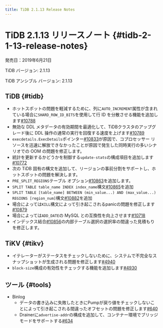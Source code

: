 ```yaml
---
title: TiDB 2.1.13 Release Notes
---
```


# TiDB 2.1.13 リリースノート {#tidb-2-1-13-release-notes}

発売日：2019年6月21日

TiDB バージョン: 2.1.13

TiDB アンシブル バージョン: 2.1.13

## TiDB {#tidb}

-   ホットスポットの問題を軽減するために、列に`AUTO_INCREMENT`属性が含まれている場合に`SHARD_ROW_ID_BITS`を使用して行 ID を分散させる機能を追加します[#10788](https://github.com/pingcap/tidb/pull/10788)
-   無効な DDL メタデータの有効期間を最適化して、TiDBクラスタのアップグレード後に DDL 操作の通常の実行を回復する速度を上げます[#10789](https://github.com/pingcap/tidb/pull/10789)
-   `execdetails.ExecDetails`ポインター[#10833](https://github.com/pingcap/tidb/pull/10833)が原因で、コプロセッサー リソースを迅速に解放できなかったことが原因で発生した同時実行の多いシナリオでの OOM の問題を修正します。
-   統計を更新するかどうかを制御する`update-stats`の構成項目を追加します[#10772](https://github.com/pingcap/tidb/pull/10772)
-   次の TiDB 固有の構文を追加して、リージョンの事前分割をサポートし、ホットスポットの問題を解決します。
-   `PRE_SPLIT_REGIONS`テーブル オプション[#10863](https://github.com/pingcap/tidb/pull/10863)を追加します。
-   `SPLIT TABLE table_name INDEX index_name`構文[#10865](https://github.com/pingcap/tidb/pull/10865)を追加
-   `SPLIT TABLE [table_name] BETWEEN (min_value...) AND (max_value...) REGIONS [region_num]`構文[#10882](https://github.com/pingcap/tidb/pull/10882)を追加
-   場合によっては`KILL`構文によって引き起こされるpanicの問題を修正します[#10879](https://github.com/pingcap/tidb/pull/10879)
-   場合によっては`ADD_DATE`の MySQL との互換性を向上させます[#10718](https://github.com/pingcap/tidb/pull/10718)
-   インデックス結合[#10856](https://github.com/pingcap/tidb/pull/10856)の内部テーブル選択の選択率の間違った見積もりを修正します。

## TiKV {#tikv}

-   イテレーターがステータスをチェックしないために、システムで不完全なスナップショットが生成される問題を修正します[#4940](https://github.com/tikv/tikv/pull/4940)
-   `block-size`構成の有効性をチェックする機能を追加します[#4930](https://github.com/tikv/tikv/pull/4930)

## ツール {#tools}

-   Binlog
    -   データの書き込みに失敗したときにPumpが戻り値をチェックしないことによって引き起こされる間違ったオフセットの問題を修正します[#640](https://github.com/pingcap/tidb-binlog/pull/640)
    -   Drainerに`advertise-addr`の構成を追加して、コンテナー環境でブリッジ モードをサポートする[#634](https://github.com/pingcap/tidb-binlog/pull/634)
